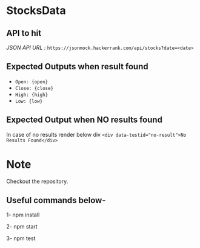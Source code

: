 # StocksData

## API to hit

*JSON API URL :*
`https://jsonmock.hackerrank.com/api/stocks?date=<date>`

## Expected Outputs when result found

- `Open: {open}`
- `Close: {close}`
- `High: {high}`
- `Low: {low}`

## Expected Output when NO results found

In case of no results render below div
`<div data-testid="no-result">No Results Found</div>`



# Note
Checkout the repository.

## Useful commands below-
1- npm install

2- npm start

3- npm test
